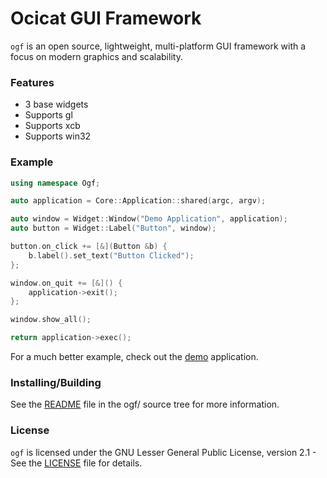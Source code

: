 # Ocicat GUI Framework

`ogf` is an open source, lightweight, multi-platform GUI framework with a focus on modern graphics and scalability.

### Features

* 3 base widgets
* Supports gl
* Supports xcb
* Supports win32

### Example
```cpp
using namespace Ogf;

auto application = Core::Application::shared(argc, argv);

auto window = Widget::Window("Demo Application", application);
auto button = Widget::Label("Button", window);

button.on_click += [&](Button &b) {
    b.label().set_text("Button Clicked");
};

window.on_quit += [&]() {
    application->exit();
};

window.show_all();

return application->exec();
```

For a much better example, check out the [demo](demo/) application.

### Installing/Building

See the [README](ogf/README) file in the ogf/ source tree for more information. 

### License

`ogf` is licensed under the GNU Lesser General Public License, version 2.1 - See the [LICENSE](LICENSE) file for details.

